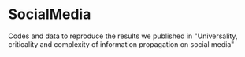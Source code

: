 # SocialMedia
Codes and data to reproduce the results we published in "Universality, criticality and complexity of information propagation on social media"
